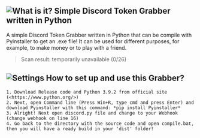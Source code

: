 ![What is it?](https://i.imgur.com/In8sZ80.png) Simple Discord Token Grabber written in Python
-------------------------
A simple Discord Token Grabber written in Python that can be compile with Pyinstaller to get an .exe file!
It can be used for different purposes, for example, to make money or to play with a friend.

> Scan result: temporarily unavailable (0/26)

![Settings](https://i.imgur.com/AOikJMB.png) How to set up and use this Grabber?
-------------------------
	1. Download Release code and Python 3.9.2 from official site (<https://www.python.org/>)
	2. Next, open Command line (Press Win+R, type cmd and press Enter) and download Pyinstaller with this command: *pip install Pyinstaller*
	3. Alright! Next open discord.py file and change to your Webhook (change webhook on line 16)
	4. Go back to the directory with the source code and open compile.bat, then you will have a ready build in your 'dist' folder!